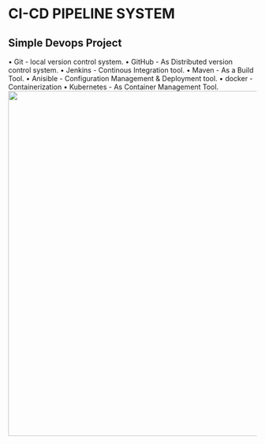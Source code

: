 # CI-CD PIPELINE SYSTEM
Simple Devops Project
  -----
  • Git - local version control system.
  • GitHub - As Distributed version control system.
  • Jenkins - Continous Integration tool.
  • Maven - As a Build Tool.
  • Anisible - Configuration Management & Deployment tool.
  • docker -Containerization
  • Kubernetes - As Container Management Tool.
 <img src="https://i.ytimg.com/vi/i8klL6FujLc/maxresdefault.jpg" height="700" width="1100" >
  
